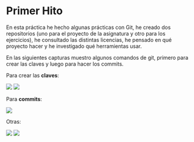 #  Primer Hito

En esta práctica he hecho algunas prácticas con Git, he creado dos repositorios (uno para el proyecto de la asignatura y otro para los ejercicios), he consultado las distintas licencias, he pensado en qué proyecto hacer y he investigado qué herramientas usar. 

En las siguientes capturas muestro algunos comandos de git, primero para crear las claves y luego para hacer los commits.

Para crear las **claves**:

![](https://github.com/terceranexus6/EjerciciosIV/practica0ejercicios/images/creando_claves.png)
![](https://github.com/terceranexus6/EjerciciosIV/practica0ejerciciosimages/creando_claves2.png)

Para **commits**:

![](https://github.com/terceranexus6/EjerciciosIV/practica0ejercicios/images/git_commit.png)

Otras:

![](https://github.com/terceranexus6/EjerciciosIV/practica0ejercicios/images/probando_git.png)
![](https://github.com/terceranexus6/EjerciciosIV/practica0ejercicios/images/probando_git2.png)

